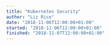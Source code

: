 ```yaml
---
title: "Kubernetes Security"
author: "Liz Rice"
date: "2018-11-06T12:00:00+01:00"
started: "2018-11-06T12:00:00+01:00"
finished: "2018-11-07T12:00:00+01:00"
---
```


